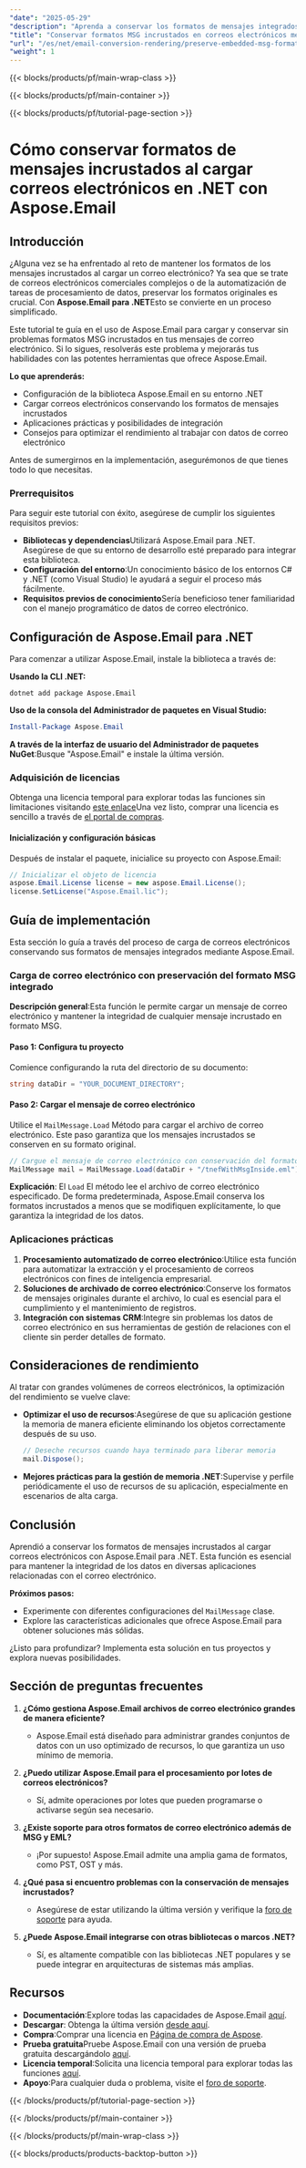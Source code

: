 ```yaml
---
"date": "2025-05-29"
"description": "Aprenda a conservar los formatos de mensajes integrados al cargar correos electrónicos con Aspose.Email para .NET, lo que garantiza la integridad de los datos y una integración perfecta en sus aplicaciones."
"title": "Conservar formatos MSG incrustados en correos electrónicos mediante Aspose.Email para .NET"
"url": "/es/net/email-conversion-rendering/preserve-embedded-msg-formats-aspose-email-net/"
"weight": 1
---
```


{{< blocks/products/pf/main-wrap-class >}}

{{< blocks/products/pf/main-container >}}

{{< blocks/products/pf/tutorial-page-section >}}
# Cómo conservar formatos de mensajes incrustados al cargar correos electrónicos en .NET con Aspose.Email

## Introducción

¿Alguna vez se ha enfrentado al reto de mantener los formatos de los mensajes incrustados al cargar un correo electrónico? Ya sea que se trate de correos electrónicos comerciales complejos o de la automatización de tareas de procesamiento de datos, preservar los formatos originales es crucial. Con **Aspose.Email para .NET**Esto se convierte en un proceso simplificado.

Este tutorial te guía en el uso de Aspose.Email para cargar y conservar sin problemas formatos MSG incrustados en tus mensajes de correo electrónico. Si lo sigues, resolverás este problema y mejorarás tus habilidades con las potentes herramientas que ofrece Aspose.Email.

**Lo que aprenderás:**
- Configuración de la biblioteca Aspose.Email en su entorno .NET
- Cargar correos electrónicos conservando los formatos de mensajes incrustados
- Aplicaciones prácticas y posibilidades de integración
- Consejos para optimizar el rendimiento al trabajar con datos de correo electrónico

Antes de sumergirnos en la implementación, asegurémonos de que tienes todo lo que necesitas.

### Prerrequisitos

Para seguir este tutorial con éxito, asegúrese de cumplir los siguientes requisitos previos:
- **Bibliotecas y dependencias**Utilizará Aspose.Email para .NET. Asegúrese de que su entorno de desarrollo esté preparado para integrar esta biblioteca.
- **Configuración del entorno**:Un conocimiento básico de los entornos C# y .NET (como Visual Studio) le ayudará a seguir el proceso más fácilmente.
- **Requisitos previos de conocimiento**Sería beneficioso tener familiaridad con el manejo programático de datos de correo electrónico.

## Configuración de Aspose.Email para .NET

Para comenzar a utilizar Aspose.Email, instale la biblioteca a través de:

**Usando la CLI .NET:**
```shell
dotnet add package Aspose.Email
```

**Uso de la consola del Administrador de paquetes en Visual Studio:**
```powershell
Install-Package Aspose.Email
```

**A través de la interfaz de usuario del Administrador de paquetes NuGet**:Busque "Aspose.Email" e instale la última versión.

### Adquisición de licencias

Obtenga una licencia temporal para explorar todas las funciones sin limitaciones visitando [este enlace](https://purchase.aspose.com/temporary-license/)Una vez listo, comprar una licencia es sencillo a través de [el portal de compras](https://purchase.aspose.com/buy).

#### Inicialización y configuración básicas

Después de instalar el paquete, inicialice su proyecto con Aspose.Email:

```csharp
// Inicializar el objeto de licencia
aspose.Email.License license = new aspose.Email.License();
license.SetLicense("Aspose.Email.lic");
```

## Guía de implementación

Esta sección lo guía a través del proceso de carga de correos electrónicos conservando sus formatos de mensajes integrados mediante Aspose.Email.

### Carga de correo electrónico con preservación del formato MSG integrado

**Descripción general**:Esta función le permite cargar un mensaje de correo electrónico y mantener la integridad de cualquier mensaje incrustado en formato MSG.

#### Paso 1: Configura tu proyecto

Comience configurando la ruta del directorio de su documento:

```csharp
string dataDir = "YOUR_DOCUMENT_DIRECTORY";
```

#### Paso 2: Cargar el mensaje de correo electrónico

Utilice el `MailMessage.Load` Método para cargar el archivo de correo electrónico. Este paso garantiza que los mensajes incrustados se conserven en su formato original.

```csharp
// Cargue el mensaje de correo electrónico con conservación del formato MSG incorporado
MailMessage mail = MailMessage.Load(dataDir + "/tnefWithMsgInside.eml");
```

**Explicación**: El `Load` El método lee el archivo de correo electrónico especificado. De forma predeterminada, Aspose.Email conserva los formatos incrustados a menos que se modifiquen explícitamente, lo que garantiza la integridad de los datos.

### Aplicaciones prácticas

1. **Procesamiento automatizado de correo electrónico**:Utilice esta función para automatizar la extracción y el procesamiento de correos electrónicos con fines de inteligencia empresarial.
2. **Soluciones de archivado de correo electrónico**:Conserve los formatos de mensajes originales durante el archivo, lo cual es esencial para el cumplimiento y el mantenimiento de registros.
3. **Integración con sistemas CRM**:Integre sin problemas los datos de correo electrónico en sus herramientas de gestión de relaciones con el cliente sin perder detalles de formato.

## Consideraciones de rendimiento

Al tratar con grandes volúmenes de correos electrónicos, la optimización del rendimiento se vuelve clave:

- **Optimizar el uso de recursos**:Asegúrese de que su aplicación gestione la memoria de manera eficiente eliminando los objetos correctamente después de su uso.
  
  ```csharp
  // Deseche recursos cuando haya terminado para liberar memoria
  mail.Dispose();
  ```

- **Mejores prácticas para la gestión de memoria .NET**:Supervise y perfile periódicamente el uso de recursos de su aplicación, especialmente en escenarios de alta carga.

## Conclusión

Aprendió a conservar los formatos de mensajes incrustados al cargar correos electrónicos con Aspose.Email para .NET. Esta función es esencial para mantener la integridad de los datos en diversas aplicaciones relacionadas con el correo electrónico. 

**Próximos pasos:**
- Experimente con diferentes configuraciones del `MailMessage` clase.
- Explore las características adicionales que ofrece Aspose.Email para obtener soluciones más sólidas.

¿Listo para profundizar? Implementa esta solución en tus proyectos y explora nuevas posibilidades.

## Sección de preguntas frecuentes

1. **¿Cómo gestiona Aspose.Email archivos de correo electrónico grandes de manera eficiente?**
   - Aspose.Email está diseñado para administrar grandes conjuntos de datos con un uso optimizado de recursos, lo que garantiza un uso mínimo de memoria.

2. **¿Puedo utilizar Aspose.Email para el procesamiento por lotes de correos electrónicos?**
   - Sí, admite operaciones por lotes que pueden programarse o activarse según sea necesario.

3. **¿Existe soporte para otros formatos de correo electrónico además de MSG y EML?**
   - ¡Por supuesto! Aspose.Email admite una amplia gama de formatos, como PST, OST y más.

4. **¿Qué pasa si encuentro problemas con la conservación de mensajes incrustados?**
   - Asegúrese de estar utilizando la última versión y verifique la [foro de soporte](https://forum.aspose.com/c/email/10) para ayuda.

5. **¿Puede Aspose.Email integrarse con otras bibliotecas o marcos .NET?**
   - Sí, es altamente compatible con las bibliotecas .NET populares y se puede integrar en arquitecturas de sistemas más amplias.

## Recursos

- **Documentación**:Explore todas las capacidades de Aspose.Email [aquí](https://reference.aspose.com/email/net/).
- **Descargar**: Obtenga la última versión [desde aquí](https://releases.aspose.com/email/net/).
- **Compra**:Comprar una licencia en [Página de compra de Aspose](https://purchase.aspose.com/buy).
- **Prueba gratuita**Pruebe Aspose.Email con una versión de prueba gratuita descargándolo [aquí](https://releases.aspose.com/email/net/).
- **Licencia temporal**:Solicita una licencia temporal para explorar todas las funciones [aquí](https://purchase.aspose.com/temporary-license/).
- **Apoyo**:Para cualquier duda o problema, visite el [foro de soporte](https://forum.aspose.com/c/email/10).

{{< /blocks/products/pf/tutorial-page-section >}}

{{< /blocks/products/pf/main-container >}}

{{< /blocks/products/pf/main-wrap-class >}}

{{< blocks/products/products-backtop-button >}}